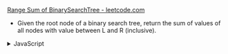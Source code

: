 [Range Sum of BinarySearchTree - leetcode.com ](https://leetcode.com/problems/range-sum-of-bst/)

- Given the root node of a binary search tree, return the sum of values of all nodes with value between L and R (inclusive).

<details><summary>JavaScript</summary>
```javascript
/**
 * Definition for a binary tree node.
 * function TreeNode(val) {
 *     this.val = val;
 *     this.left = this.right = null;
 * }
 */
/**
 * @param {TreeNode} root
 * @param {number} L
 * @param {number} R
 * @return {number}
 */
const rangeSumBST = (root, L, R) => {
    f = (x) => { 
        if (x == null) return 0; 
        if (x.hasOwnProperty('TreeNode')) return f(x["TreeNode"]); 
        return (x.val >= L && x.val <= R ? x.val : 0) + f(x.left) + f(x.right) 
    }
    return f(root)
}
```
</details>
